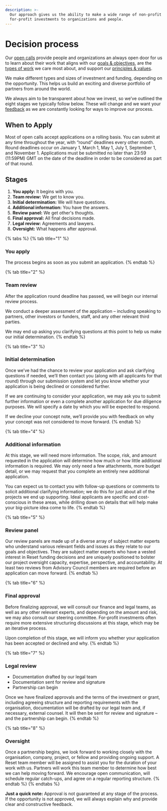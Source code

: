 ```yaml
---
description: >-
  Our approach gives us the ability to make a wide range of non-profit and
  for-profit investments to organizations and people.
---
```


# Decision process

Our [open calls](https://www.reset.tech/open-calls) provide people and organizations an always open door for us to learn about their work that aligns with our [goals & objectives](introduction/goals-objectives.md), are the [types of work](introduction/goals-objectives.md#type-of-work) we care most about, and support our [principles & values](introduction/principles-values.md).

We make different types and sizes of investment and funding, depending on the opportunity. This helps us build an exciting and diverse portfolio of partners from around the world.

We always aim to be transparent about how we invest, so we’ve outlined the eight stages we typically follow below. These will change and we want your [feedback](give-us-feedback.md) as we are constantly looking for ways to improve our process.

## When to Apply

Most of open calls accept applications on a rolling basis. You can submit at any time throughout the year, with “round” deadlines every other month. Round deadlines occur on January 1, March 1, May 1, July 1, September 1, and November 1. Applications must be submitted no later than 23:59 \(11:59PM\) GMT on the date of the deadline in order to be considered as part of that round.

## Stages

1. **You apply:** It begins with you.
2. **Team review:** We get to know you.
3. **Initial determination:** We will have questions.
4. **Additional information:** You have the answers.
5. **Review panel:** We get other's thoughts.
6. **Final approval:** All final decisions made.
7. **Legal review:** Agreements and lawyers.
8. **Oversight:** What happens after approval.

{% tabs %}
{% tab title="1" %}
### You apply

The process begins as soon as you submit an application.
{% endtab %}

{% tab title="2" %}
### Team review

After the application round deadline has passed, we will begin our internal review process.

We conduct a deeper assessment of the application – including speaking to partners, other investors or funders, staff, and any other relevant third parties.

We may end up asking you clarifying questions at this point to help us make our initial determination.
{% endtab %}

{% tab title="3" %}
### Initial determination

Once we’ve had the chance to review your application and ask clarifying questions if needed, we’ll then contact you \(along with all applicants for that round\) through our submission system and let you know whether your application is being declined or considered further. 

If we are continuing to consider your application, we may ask you to submit further information or even a complete another application for due diligence purposes. We will specify a date by which you will be expected to respond.

If we decline your concept note, we’ll provide you with feedback on why your concept was not considered to move forward.
{% endtab %}

{% tab title="4" %}
### Additional information

At this stage, we will need more information. The scope, risk, and amount requested in the application will determine how much or how little additional information is required. We may only need a few attachments, more budget detail, or we may request that you complete an entirely new additional application. 

You can expect us to contact you with follow-up questions or comments to solicit additional clarifying information; we do this for just about all of the projects we end up supporting. Ideal applicants are specific and cost-conscious in these areas, while drilling down on details that will help make your big-picture idea come to life.
{% endtab %}

{% tab title="5" %}
### Review panel

Our review panels are made up of a diverse array of subject matter experts who understand various relevant fields and issues as they relate to our goals and objectives. They are subject matter experts who have a vested interest in Reset funding decisions and are uniquely positioned to bolster our project oversight capacity, expertise, perspective, and accountability. At least two reviews from Advisory Council members are required before an application can move forward. 
{% endtab %}

{% tab title="6" %}
### Final approval

Before finalizing approval, we will consult our finance and legal teams, as well as any other relevant experts, and depending on the amount and risk, we may also consult our steering committee. For-profit investments often require more extensive structuring discussions at this stage, which may be an iterative process.

Upon completion of this stage, we will inform you whether your application has been accepted or declined and why.
{% endtab %}

{% tab title="7" %}
### Legal review

* Documentation drafted by our legal team
* Documentation sent for review and signature
* Partnership can begin

Once we have finalized approvals and the terms of the investment or grant, including agreeing structure and reporting requirements with the organisation, documentation will be drafted by our legal team and, if necessary, external counsel. It will then be sent for review and signature – and the partnership can begin.
{% endtab %}

{% tab title="8" %}
### Oversight

Once a partnership begins, we look forward to working closely with the organisation, company, project, or fellow and providing ongoing support. A Reset team member will be assigned to assist you for the duration of your work with us. Partners will work this team member to determine how best we can help moving forward. We encourage open communication, will schedule regular catch-ups, and agree on a regular reporting structure.
{% endtab %}
{% endtabs %}

**Just a quick note:** Approval is not guaranteed at any stage of the process. If the opportunity is not approved, we will always explain why and provide clear and constructive feedback.



